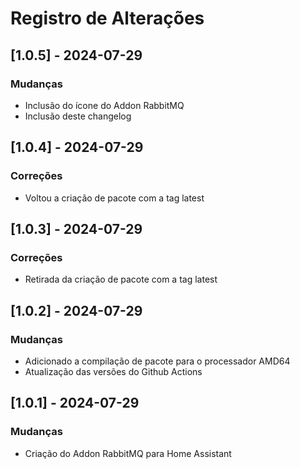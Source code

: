 # Registro de Alterações

## [1.0.5] - 2024-07-29
### Mudanças
* Inclusão do ícone do Addon RabbitMQ
* Inclusão deste changelog

## [1.0.4] - 2024-07-29
### Correções
* Voltou a criação de pacote com a tag latest

## [1.0.3] - 2024-07-29
### Correções
* Retirada da criação de pacote com a tag latest

## [1.0.2] - 2024-07-29
### Mudanças
* Adicionado a compilação de pacote para o processador AMD64
* Atualização das versões do Github Actions

## [1.0.1] - 2024-07-29
### Mudanças
* Criação do Addon RabbitMQ para Home Assistant
